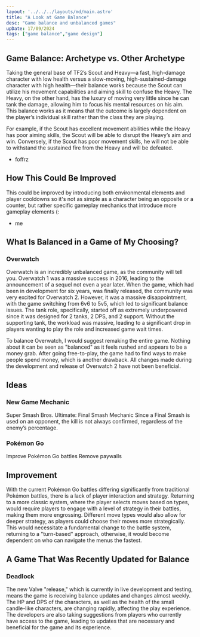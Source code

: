 ```yaml
---
layout: '../../../layouts/md/main.astro'
title: "A Look at Game Balance"
desc: "Game balance and unbalanced games"
upDate: 17/09/2024
tags: ["game balance","game design"]
---
```


## Game Balance: Archetype vs. Other Archetype

Taking the general base of TF2’s Scout and Heavy—a fast, high-damage character with low health versus a slow-moving, high-sustained-damage character with high health—their balance works because the Scout can utilize his movement capabilities and aiming skill to confuse the Heavy. The Heavy, on the other hand, has the luxury of moving very little since he can tank the damage, allowing him to focus his mental resources on his aim. This balance works as it means that the outcome is largely dependent on the player’s individual skill rather than the class they are playing.

For example, if the Scout has excellent movement abilities while the Heavy has poor aiming skills, the Scout will be able to disrupt the Heavy’s aim and win. Conversely, if the Scout has poor movement skills, he will not be able to withstand the sustained fire from the Heavy and will be defeated.

- foffrz

## How This Could Be Improved

This could be improved by introducing both environmental elements and player cooldowns so it's not as simple as a character being an opposite or a counter, but rather specific gameplay mechanics that introduce more gameplay elements (:

- me

## What Is Balanced in a Game of My Choosing?

### Overwatch

Overwatch is an incredibly unbalanced game, as the community will tell you. Overwatch 1 was a massive success in 2016, leading to the announcement of a sequel not even a year later. When the game, which had been in development for six years, was finally released, the community was very excited for Overwatch 2. However, it was a massive disappointment, with the game switching from 6v6 to 5v5, which led to significant balance issues. The tank role, specifically, started off as extremely underpowered since it was designed for 2 tanks, 2 DPS, and 2 support. Without the supporting tank, the workload was massive, leading to a significant drop in players wanting to play the role and increased game wait times.

To balance Overwatch, I would suggest remaking the entire game. Nothing about it can be seen as "balanced" as it feels rushed and appears to be a money grab. After going free-to-play, the game had to find ways to make people spend money, which is another drawback. All changes made during the development and release of Overwatch 2 have not been beneficial.

## Ideas

### New Game Mechanic

Super Smash Bros. Ultimate: Final Smash Mechanic
Since a Final Smash is used on an opponent, the kill is not always confirmed, regardless of the enemy’s percentage.

### Pokémon Go

Improve Pokémon Go battles
Remove paywalls

## Improvement

With the current Pokémon Go battles differing significantly from traditional Pokémon battles, there is a lack of player interaction and strategy. Returning to a more classic system, where the player selects moves based on types, would require players to engage with a level of strategy in their battles, making them more engrossing. Different move types would also allow for deeper strategy, as players could choose their moves more strategically. This would necessitate a fundamental change to the battle system, returning to a "turn-based" approach, otherwise, it would become dependent on who can navigate the menus the fastest.

## A Game That Was Recently Updated for Balance

### Deadlock

The new Valve "release," which is currently in live development and testing, means the game is receiving balance updates and changes almost weekly. The HP and DPS of the characters, as well as the health of the small candle-like characters, are changing rapidly, affecting the play experience. The developers are also taking suggestions from players who currently have access to the game, leading to updates that are necessary and beneficial for the game and its experience.
